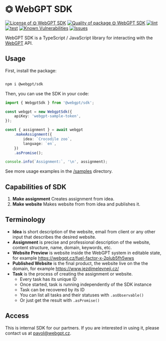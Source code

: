 # ⏣ WebGPT SDK

<!--Badges-->
<!--⚠️WARNING: This section was generated by https://github.com/hejny/batch-project-editor/blob/main/src/workflows/800-badges/badges.ts so every manual change will be overwritten.-->


[![License of ⏣ WebGPT SDK](https://img.shields.io/github/license/webgptorg/webgpt-sdk.svg?style=flat)](https://github.com/webgptorg/webgpt-sdk/blob/main/LICENSE)
[![Quality of package ⏣ WebGPT SDK](https://packagequality.com/shield/webgpt-sdk.svg)](https://packagequality.com/#?package=webgpt-sdk)
[![lint](https://github.com/webgptorg/webgpt-sdk/actions/workflows/lint.yml/badge.svg)](https://github.com/webgptorg/webgpt-sdk/actions/workflows/lint.yml)
[![test](https://github.com/webgptorg/webgpt-sdk/actions/workflows/test.yml/badge.svg)](https://github.com/webgptorg/webgpt-sdk/actions/workflows/test.yml)
[![Known Vulnerabilities](https://snyk.io/test/github/webgptorg/webgpt-sdk/badge.svg)](https://snyk.io/test/github/webgptorg/webgpt-sdk)
[![Issues](https://img.shields.io/github/issues/webgptorg/webgpt-sdk.svg?style=flat)](https://github.com/webgptorg/webgpt-sdk/issues)
<!--[![NPM Version of ⏣ WebGPT SDK](https://badge.fury.io/js/webgpt-sdk.svg)](https://www.npmjs.com/package/webgpt-sdk)-->

<!--/Badges-->

WebGPT SDK is a TypeScript / JavaScript library for interacting with the [WebGPT](https://webgpt.cz/) API.

## Usage

First, install the package:

```bash

npm i @webgpt/sdk

```

Then, you can use the SDK in your code:

```typescript
import { WebgptSdk } from '@webgpt/sdk';

const webgpt = new WebgptSdk({
    apiKey: 'webgpt-sample-token',
});

const { assignment } = await webgpt
    .makeAssignment({
        idea: `Crocodile zoo`,
        language: `en`,
    })
    .asPromise();

console.info(`Assignment:`, '\n', assignment);
```

See more usage examples in the [/samples](./samples) directory.

## Capabilities of SDK

1. **Make assignment** Creates assignment from idea.
2. **Make website** Makes website from from idea and publishes it.

## Terminology

-   **Idea** is short description of the website, email from client or any other input that describes the desired website.
-   **Assignment** is precise and professional description of the website, content structure, name, domain, keywords, etc.
-   **Website Preview** is website inside the WebGPT system in editable state, for example https://webgpt.cz/fuel-factor-x-2plub5fh5wws
-   **Published Website** is the final product, the website live on the the domain, for example https://www.jezdimelevneji.cz/
-   **Task** is the process of creating the assignment or website.
    -   Every task has its unique ID
    -   Once started, task is running independently of the SDK instance
    -   Task can be recovered by its ID
    -   You can list all tasks and their statuses with `.asObservable()`
    -   Or just get the result with `.asPromise()`

## Access

This is internal SDK for our partners.
If you are interested in using it, please contact us at [pavol@webgpt.cz](https://www.pavolhejny.com/contact).
